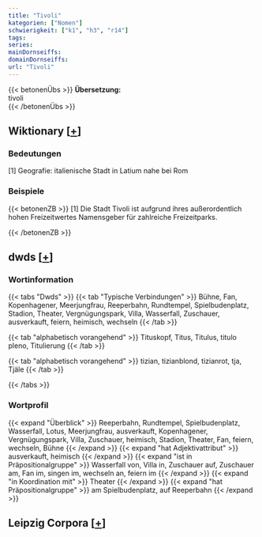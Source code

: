```yaml
---
title: "Tivoli"
kategorien: ["Nomen"]
schwierigkeit: ["k1", "h3", "r14"]
tags:
series:
mainDornseiffs:
domainDornseiffs:
url: "Tivoli"
---
```


{{< betonenÜbs >}}
**Übersetzung:**  
tivoli  
{{< /betonenÜbs >}}

## Wiktionary [[+](https://de.wiktionary.org/wiki/Tivoli)]

### Bedeutungen
[1] Geografie: italienische Stadt in Latium nahe bei Rom  

### Beispiele
{{< betonenZB >}}
[1] Die Stadt Tivoli ist aufgrund ihres außerordentlich hohen Freizeitwertes Namensgeber für zahlreiche Freizeitparks.  

{{< /betonenZB >}}


## dwds [[+](https://www.dwds.de/wb/Tivoli)]

### Wortinformation
{{< tabs "Dwds" >}}
{{< tab "Typische Verbindungen" >}}
Bühne, Fan, Kopenhagener, Meerjungfrau, Reeperbahn, Rundtempel, Spielbudenplatz, Stadion, Theater, Vergnügungspark, Villa, Wasserfall, Zuschauer, ausverkauft, feiern, heimisch, wechseln
{{< /tab >}}

{{< tab "alphabetisch vorangehend" >}}
Tituskopf, Titus, Titulus, titulo pleno, Titulierung
{{< /tab >}}

{{< tab "alphabetisch vorangehend" >}}
tizian, tizianblond, tizianrot, tja, Tjäle
{{< /tab >}}

{{< /tabs >}}

### Wortprofil
{{< expand "Überblick" >}} Reeperbahn, Rundtempel, Spielbudenplatz, Wasserfall, Lotus, Meerjungfrau, ausverkauft, Kopenhagener, Vergnügungspark, Villa, Zuschauer, heimisch, Stadion, Theater, Fan, feiern, wechseln, Bühne {{< /expand >}}
{{< expand "hat Adjektivattribut" >}} ausverkauft, heimisch {{< /expand >}}
{{< expand "ist in Präpositionalgruppe" >}} Wasserfall von, Villa in, Zuschauer auf, Zuschauer am, Fan im, singen im, wechseln an, feiern im {{< /expand >}}
{{< expand "in Koordination mit" >}} Theater {{< /expand >}}
{{< expand "hat Präpositionalgruppe" >}} am Spielbudenplatz, auf Reeperbahn {{< /expand >}}

## Leipzig Corpora [[+](https://corpora.uni-leipzig.de/en/res?word=Tivoli&corpusId=deu_newscrawl-public_2018)]

